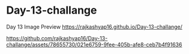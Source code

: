 # Day-13-challange
Day 13  Image Preview
https://rajkashyap16.github.io/Day-13-challange/


https://github.com/rajkashyap16/Day-13-challange/assets/78655730/021e6759-9fee-405b-afe8-ceb7b4f91636


